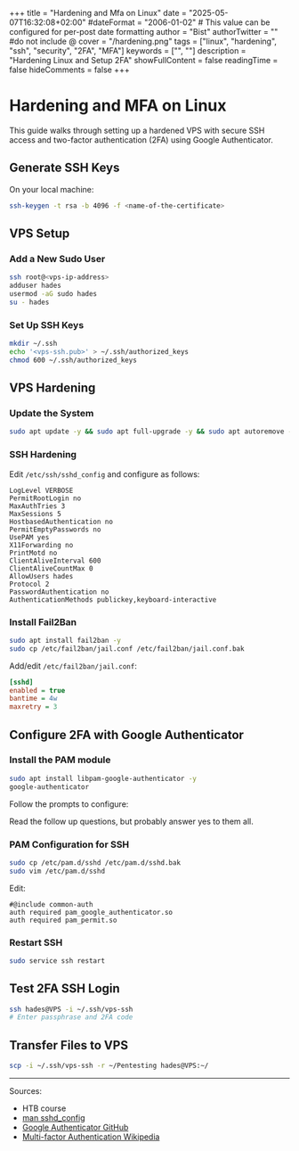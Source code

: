 +++
title = "Hardening and Mfa on Linux"
date = "2025-05-07T16:32:08+02:00"
#dateFormat = "2006-01-02" # This value can be configured for per-post date formatting
author = "Bist"
authorTwitter = "" #do not include @
cover = "/hardening.png"
tags = ["linux", "hardening", "ssh", "security", "2FA", "MFA"] 
keywords = ["", ""]
description = "Hardening Linux and Setup 2FA"
showFullContent = false
readingTime = false
hideComments = false
+++

# Hardening and MFA on Linux

This guide walks through setting up a hardened VPS with secure SSH access and two-factor authentication (2FA) using Google Authenticator.

## Generate SSH Keys

On your local machine:
```bash
ssh-keygen -t rsa -b 4096 -f <name-of-the-certificate>
```

## VPS Setup

### Add a New Sudo User

```bash
ssh root@<vps-ip-address>
adduser hades
usermod -aG sudo hades
su - hades
```

### Set Up SSH Keys

```bash
mkdir ~/.ssh
echo '<vps-ssh.pub>' > ~/.ssh/authorized_keys
chmod 600 ~/.ssh/authorized_keys
```

## VPS Hardening

### Update the System

```bash
sudo apt update -y && sudo apt full-upgrade -y && sudo apt autoremove -y && sudo apt autoclean -y
```

### SSH Hardening

Edit `/etc/ssh/sshd_config` and configure as follows:

```text
LogLevel VERBOSE
PermitRootLogin no
MaxAuthTries 3
MaxSessions 5
HostbasedAuthentication no
PermitEmptyPasswords no
UsePAM yes
X11Forwarding no
PrintMotd no
ClientAliveInterval 600
ClientAliveCountMax 0
AllowUsers hades
Protocol 2
PasswordAuthentication no
AuthenticationMethods publickey,keyboard-interactive
```

### Install Fail2Ban

```bash
sudo apt install fail2ban -y
sudo cp /etc/fail2ban/jail.conf /etc/fail2ban/jail.conf.bak
```

Add/edit `/etc/fail2ban/jail.conf`:

```ini
[sshd]
enabled = true
bantime = 4w
maxretry = 3
```

## Configure 2FA with Google Authenticator

### Install the PAM module

```bash
sudo apt install libpam-google-authenticator -y
google-authenticator
```

Follow the prompts to configure:

Read the follow up questions, but probably answer yes to them all.

### PAM Configuration for SSH

```bash
sudo cp /etc/pam.d/sshd /etc/pam.d/sshd.bak
sudo vim /etc/pam.d/sshd
```

Edit:
```text
#@include common-auth
auth required pam_google_authenticator.so
auth required pam_permit.so
```

### Restart SSH

```bash
sudo service ssh restart
```

## Test 2FA SSH Login

```bash
ssh hades@VPS -i ~/.ssh/vps-ssh
# Enter passphrase and 2FA code
```

## Transfer Files to VPS

```bash
scp -i ~/.ssh/vps-ssh -r ~/Pentesting hades@VPS:~/
```

---

Sources:
- HTB course
- [man sshd_config](https://man.openbsd.org/sshd_config)
- [Google Authenticator GitHub](https://github.com/google/google-authenticator-libpam)
- [Multi-factor Authentication Wikipedia](https://en.wikipedia.org/wiki/Multi-factor_authentication)

